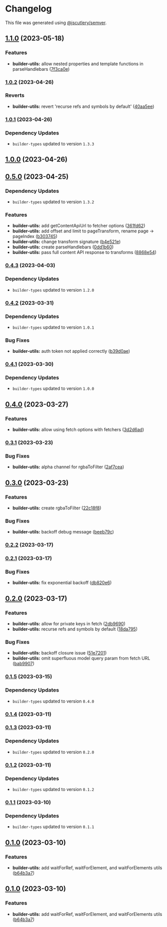 # Changelog

This file was generated using [@jscutlery/semver](https://github.com/jscutlery/semver).

## [1.1.0](https://github.com/buildquick/buildquick/compare/builder-utils-1.0.2...builder-utils-1.1.0) (2023-05-18)


### Features

* **builder-utils:** allow nested properties and template functions in parseHandlebars ([7f3ca0e](https://github.com/buildquick/buildquick/commit/7f3ca0e6ff957b432161ddc01adf762b0eb0600c))

### [1.0.2](https://github.com/buildquick/buildquick/compare/builder-utils-1.0.1...builder-utils-1.0.2) (2023-04-26)


### Reverts

* **builder-utils:** revert 'recurse refs and symbols by default' ([40aa5ee](https://github.com/buildquick/buildquick/commit/40aa5eef249bf4b84aa3bdf9b1f3582f8109518a))

### [1.0.1](https://github.com/buildquick/buildquick/compare/builder-utils-1.0.0...builder-utils-1.0.1) (2023-04-26)

### Dependency Updates

* `builder-types` updated to version `1.3.3`
## [1.0.0](https://github.com/buildquick/buildquick/compare/builder-utils-0.5.0...builder-utils-1.0.0) (2023-04-26)

## [0.5.0](https://github.com/buildquick/buildquick/compare/builder-utils-0.4.3...builder-utils-0.5.0) (2023-04-25)

### Dependency Updates

* `builder-types` updated to version `1.3.2`

### Features

* **builder-utils:** add getContentApiUrl to fetcher options ([361fd62](https://github.com/buildquick/buildquick/commit/361fd62417fd64500e8fcfc21263c0e64a485925))
* **builder-utils:** add offset and limit to pageTransform, rename page -> pageIndex ([b303745](https://github.com/buildquick/buildquick/commit/b303745b69f5541fd82eb43141414b0d88fb15ef))
* **builder-utils:** change transform signature ([b4e521e](https://github.com/buildquick/buildquick/commit/b4e521eb9f830a8f30945b476282a3dc5b796a7e))
* **builder-utils:** create parseHandlebars ([0dd1b60](https://github.com/buildquick/buildquick/commit/0dd1b603f43d903a5596c23386f06ffcb5d5003e))
* **builder-utils:** pass full content API response to transforms ([8868e54](https://github.com/buildquick/buildquick/commit/8868e54caaa3593cf998d1de876d7e75463ce066))

### [0.4.3](https://github.com/buildquick/buildquick/compare/builder-utils-0.4.2...builder-utils-0.4.3) (2023-04-03)

### Dependency Updates

* `builder-types` updated to version `1.2.0`
### [0.4.2](https://github.com/buildquick/buildquick/compare/builder-utils-0.4.1...builder-utils-0.4.2) (2023-03-31)

### Dependency Updates

* `builder-types` updated to version `1.0.1`

### Bug Fixes

* **builder-utils:** auth token not applied correctly ([b39d0ae](https://github.com/buildquick/buildquick/commit/b39d0ae52022cd954527988f053b7b9c365b60d9))

### [0.4.1](https://github.com/buildquick/buildquick/compare/builder-utils-0.4.0...builder-utils-0.4.1) (2023-03-30)

### Dependency Updates

* `builder-types` updated to version `1.0.0`
## [0.4.0](https://github.com/buildquick/buildquick/compare/builder-utils-0.3.1...builder-utils-0.4.0) (2023-03-27)


### Features

* **builder-utils:** allow using fetch options with fetchers ([3d2d6ad](https://github.com/buildquick/buildquick/commit/3d2d6ad57675273519a8c309fd59944250095401))

### [0.3.1](https://github.com/buildquick/buildquick/compare/builder-utils-0.3.0...builder-utils-0.3.1) (2023-03-23)


### Bug Fixes

* **builder-utils:** alpha channel for rgbaToFilter ([2af7cea](https://github.com/buildquick/buildquick/commit/2af7cea8a50057364dece784c8165950b3808a93))

## [0.3.0](https://github.com/buildquick/buildquick/compare/builder-utils-0.2.2...builder-utils-0.3.0) (2023-03-23)


### Features

* **builder-utils:** create rgbaToFilter ([22c18f8](https://github.com/buildquick/buildquick/commit/22c18f887d0b838d0b9c34929b4be45f7280dea3))


### Bug Fixes

* **builder-utils:** backoff debug message ([beeb79c](https://github.com/buildquick/buildquick/commit/beeb79c273472d95408638e1974d78d8a7a883d2))

### [0.2.2](https://github.com/buildquick/buildquick/compare/builder-utils-0.2.1...builder-utils-0.2.2) (2023-03-17)

### [0.2.1](https://github.com/buildquick/buildquick/compare/builder-utils-0.2.0...builder-utils-0.2.1) (2023-03-17)


### Bug Fixes

* **builder-utils:** fix exponential backoff ([db820e6](https://github.com/buildquick/buildquick/commit/db820e66944ba7e488f343cc7d5f6dcfd1a4981c))

## [0.2.0](https://github.com/buildquick/buildquick/compare/builder-utils-0.1.5...builder-utils-0.2.0) (2023-03-17)


### Features

* **builder-utils:** allow for private keys in fetch ([2db9690](https://github.com/buildquick/buildquick/commit/2db96905c6508c0733a116420f4bc927c58f5f54))
* **builder-utils:** recurse refs and symbols by default ([18da795](https://github.com/buildquick/buildquick/commit/18da7953b510d584fb29b0d47eefc5555b803dd1))


### Bug Fixes

* **builder-utils:** backoff closure issue ([51e7201](https://github.com/buildquick/buildquick/commit/51e7201ea162b03908a4ed4fc180896f4e8818d6))
* **builder-utils:** omit superfluous model query param from fetch URL ([bab9907](https://github.com/buildquick/buildquick/commit/bab9907d0f068f98f265e5dfb878b1b3c04eb502))

### [0.1.5](https://github.com/buildquick/buildquick/compare/builder-utils-0.1.4...builder-utils-0.1.5) (2023-03-15)

### Dependency Updates

* `builder-types` updated to version `0.4.0`
### [0.1.4](https://github.com/buildquick/buildquick/compare/builder-utils-0.1.3...builder-utils-0.1.4) (2023-03-11)

### [0.1.3](https://github.com/buildquick/buildquick/compare/builder-utils-0.1.2...builder-utils-0.1.3) (2023-03-11)

### Dependency Updates

* `builder-types` updated to version `0.2.0`
### [0.1.2](https://github.com/buildquick/buildquick/compare/builder-utils-0.1.1...builder-utils-0.1.2) (2023-03-11)

### Dependency Updates

* `builder-types` updated to version `0.1.2`
### [0.1.1](https://github.com/buildquick/buildquick/compare/builder-utils-0.1.0...builder-utils-0.1.1) (2023-03-10)

### Dependency Updates

* `builder-types` updated to version `0.1.1`
## [0.1.0](https://github.com/buildquick/buildquick/compare/builder-utils-0.0.6...builder-utils-0.1.0) (2023-03-10)


### Features

* **builder-utils:** add waitForRef, waitForElement, and waitForElements utils ([b64b3a7](https://github.com/buildquick/buildquick/commit/b64b3a78e8f387827d9aacc016f845afb2e27793))

## [0.1.0](https://github.com/buildquick/buildquick/compare/builder-utils-0.0.6...builder-utils-0.1.0) (2023-03-10)


### Features

* **builder-utils:** add waitForRef, waitForElement, and waitForElements utils ([b64b3a7](https://github.com/buildquick/buildquick/commit/b64b3a78e8f387827d9aacc016f845afb2e27793))
